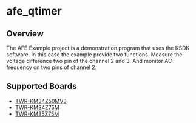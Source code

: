 # afe_qtimer

## Overview
The AFE Example project is a demonstration program that uses the KSDK software.
In this case the example provide two functions. Measure the voltage difference two pin of the
channel 2 and 3. And monitor AC frequency on two pins of channel 2.

## Supported Boards
- [TWR-KM34Z50MV3](../../../_boards/twrkm34z50mv3/demo_apps/afe_qtimer/example_board_readme.md)
- [TWR-KM34Z75M](../../../_boards/twrkm34z75m/demo_apps/afe_qtimer/example_board_readme.md)
- [TWR-KM35Z75M](../../../_boards/twrkm35z75m/demo_apps/afe_qtimer/example_board_readme.md)
